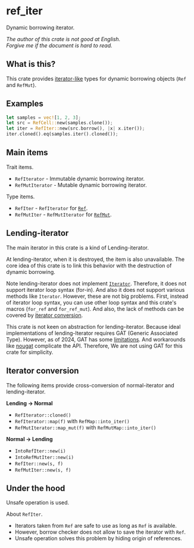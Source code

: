 ref_iter
===

Dynamic borrowing iterator.

*The author of this crate is not good at English.*  
*Forgive me if the document is hard to read.*

## What is this?

This crate provides [iterator-like](#lending-iterator) types
for dynamic borrowing objects (`Ref` and `RefMut`).

## Examples

```rust
let samples = vec![1, 2, 3];
let src = RefCell::new(samples.clone());
let iter = RefIter::new(src.borrow(), |x| x.iter());
iter.cloned().eq(samples.iter().cloned());
```

## Main items

Trait items.

* `RefIterator` - Immutable dynamic borrowing iterator.
* `RefMutIterator` - Mutable dynamic borrowing iterator.

Type items.

* `RefIter` - `RefIterator` for [`Ref`].
* `RefMutIter` - `RefMutIterator` for [`RefMut`].

[`Ref`]: https://doc.rust-lang.org/std/cell/struct.Ref.html
[`RefMut`]: https://doc.rust-lang.org/std/cell/struct.RefMut.html

## Lending-iterator

The main iterator in this crate is a kind of Lending-iterator.

At lending-iterator, when it is destroyed, the item is also unavailable.
The core idea of this crate is to link this behavior with the destruction
of dynamic borrowing.

Note lending-iterator does not implement [`Iterator`]. Therefore, it does
not support iterator loop syntax (for-in). And also it does not support
various methods like `Iterator`. However, these are not big problems.
First, instead of iterator loop syntax, you can use other loop syntax and
this crate's macros (`for_ref` and `for_ref_mut`). And also, the lack of
methods can be covered by [iterator conversion](#iterator-conversion).

This crate is not keen on abstraction for lending-iterator. Because ideal
implementations of lending-Iterator requires GAT (Generic Associated Type).
However, as of 2024, GAT has some [limitations][gat-issue]. And workarounds
like [nougat] complicate the API. Therefore, We are not using GAT for this
crate for simplicity.

[gat-issue]:https://blog.rust-lang.org/2022/10/28/gats-stabilization.html
[nougat]:https://crates.io/crates/nougat
[`Iterator`]:https://doc.rust-lang.org/stable/std/iter/trait.Iterator.html

## Iterator conversion

The following items provide cross-conversion of normal-iterator
and lending-iterator.

**Lending -> Normal**
* `RefIterator::cloned()`
* `RefIterator::map(f)` with `RefMap::into_iter()`
* `RefMutIterator::map_mut(f)` with `RefMutMap::into_iter()`

**Normal -> Lending**
* `IntoRefIter::new(i)`
* `IntoRefMutIter::new(i)`
* `RefIter::new(s, f)`
* `RefMutIter::new(s, f)`

## Under the hood

Unsafe operation is used.

About `RefIter`.

- Iterators taken from `Ref` are safe to use as long as `Ref` is available.
- However, borrow checker does not allow to save the iterator with `Ref`.
- Unsafe operation solves this problem by hiding origin of references.
